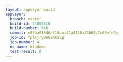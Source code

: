 ```yaml
---
layout: appveyor-build
appveyor:
  branch: master
  build-id: 44805610
  build-number: 546
  commit: e89ba018d6af10cac41a8110a43660c7c68efe9a
  job-id: fplxjry0e62mkalp
  job-number: 4
  os-name: Windows
  test-result: 0
---
```


